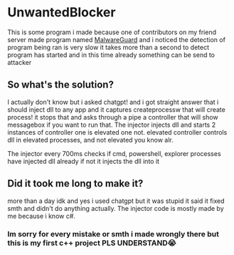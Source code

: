 # UnwantedBlocker
This is some program i made because one of contributors on my friend server made program named [MalwareGuard](https://github.com/0xresetti/malwareguard) and i noticed the detection of program being ran is very slow it takes more than a second to detect program has started and in this time already something can be send to attacker
## So what's the solution?
I actually don't know but i asked chatgpt! and i got straight answer that i should inject dll to any app and it captures createprocessw that will create process! it stops that and asks through a pipe a controller that will show messagebox if you want to run that. The injector injects dll and starts 2 instances of controller one is elevated one not. elevated controller controls dll in elevated processes, and not elevated you know alr.

The injector every 700ms checks if cmd, powershell, explorer processes have injected dll already if not it injects the dll into it
## Did it took me long to make it?
more than a day idk and yes i used chatgpt but it was stupid it said it fixed smth and didn't do anything actually. The injector code is mostly made by me because i know c#.

### Im sorry for every mistake or smth i made wrongly there but this is my first c++ project PLS UNDERSTAND😭
